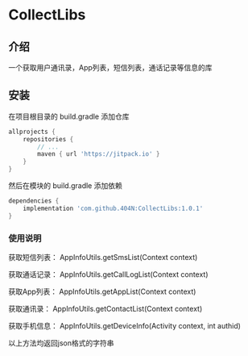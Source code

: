 # CollectLibs

## 介绍
一个获取用户通讯录，App列表，短信列表，通话记录等信息的库

## 安装

在项目根目录的 build.gradle 添加仓库

```groovy
allprojects {
    repositories {
        // ...
        maven { url 'https://jitpack.io' }
    }
}
```

然后在模块的 build.gradle 添加依赖

```groovy
dependencies {
    implementation 'com.github.404N:CollectLibs:1.0.1'
}
```

### 使用说明

获取短信列表：
AppInfoUtils.getSmsList(Context context)

获取通话记录：
AppInfoUtils.getCallLogList(Context context)

获取App列表：
AppInfoUtils.getAppList(Context context)

获取通讯录：
AppInfoUtils.getContactList(Context context)

获取手机信息：
AppInfoUtils.getDeviceInfo(Activity context, int authid)

以上方法均返回json格式的字符串